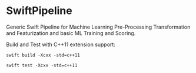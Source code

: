 # SwiftPipeline
Generic Swift Pipeline for Machine Learning Pre-Processing Transformation and Featurization and basic ML Training and Scoring.

Build and Test with C++11 extension support:

    swift build -Xcxx -std=c++11

    swift test -Xcxx -std=c++11



